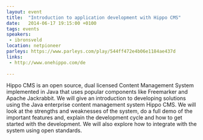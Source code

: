 ```yaml
---
layout: event
title:  "Introduction to application development with Hippo CMS"
date:   2014-06-17 19:15:00 +0100
tags: events
speakers:
 - ibronsveld
location: netpioneer
parleys: https://www.parleys.com/play/544ff472e4b06e1184ae437d
links:
 - http://www.onehippo.com/de
 
---
```


Hippo CMS is an open source, dual licensed Content Management System implemented in Java that uses popular components like Freemarker and Apache Jackrabbit.
We will give an introduction to developing solutions using the Java enterprise content management system Hippo CMS. We will look at the strengths and weaknesses of the system, do a full demo of the important features and, explain the development cycle and how to get started with the development. We will also explore how to integrate with the system using open standards.
